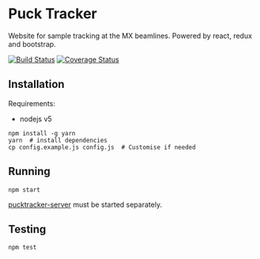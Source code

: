 # Puck Tracker

Website for sample tracking at the MX beamlines. Powered by react, redux and bootstrap.

[![Build Status](https://travis-ci.org/AustralianSynchrotron/pucktracker-client.svg?branch=master)](https://travis-ci.org/AustralianSynchrotron/pucktracker-client) [![Coverage Status](https://coveralls.io/repos/AustralianSynchrotron/pucktracker-client/badge.svg?branch=master&service=github)](https://coveralls.io/github/AustralianSynchrotron/pucktracker-client?branch=master)

## Installation

Requirements:

* nodejs v5

```
npm install -g yarn
yarn  # install dependencies
cp config.example.js config.js  # Customise if needed
```

## Running

```
npm start
```

[pucktracker-server](https://github.com/AustralianSynchrotron/pucktracker-server) must be started separately.

## Testing

```
npm test
```
